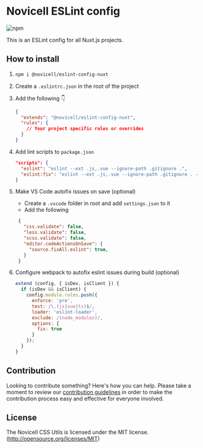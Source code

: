 # Novicell ESLint config

![npm](https://img.shields.io/npm/v/@novicell/eslint-config-nuxt)

This is an ESLint config for all Nuxt.js projects.

## How to install
1.
    ```bash
    npm i @novicell/eslint-config-nuxt
    ```

2. Create a `.eslintrc.json` in the root of the project
3. Add the following 👇
    ```json
    {
      "extends": "@novicell/eslint-config-nuxt",
      "rules": {
        // Your project specific rules or overrides
      }
    }
    ```
4. Add lint scripts to `package.json`
    ```json
    "scripts": {
      "eslint": "eslint --ext .js,.vue --ignore-path .gitignore .",
      "eslint:fix": "eslint --ext .js,.vue --ignore-path .gitignore . --fix",
    }
    ```
5. Make VS Code autofix issues on save (optional)
   * Create a `.vscode` folder in root and add `settings.json` to it
   * Add the following
   ```json
    {
      "css.validate": false,
      "less.validate": false,
      "scss.validate": false,
      "editor.codeActionsOnSave": {
        "source.fixAll.eslint": true,
      }
    }

   ```
6. Configure webpack to autofix eslint issues during build (optional)
    ```javascript
    extend (config, { isDev, isClient }) {
      if (isDev && isClient) {
        config.module.rules.push({
          enforce: 'pre',
          test: /\.(js|vue|ts)$/,
          loader: 'eslint-loader',
          exclude: /(node_modules)/,
          options: {
            fix: true
          }
        });
      }
    }
    ```

## Contribution

Looking to contribute something? Here's how you can help. Please take a moment to review our [contribution guidelines](https://github.com/Novicell/novicell-frontend/wiki/Contribution-guidelines) in order to make the contribution process easy and effective for everyone involved.

## License

The Novicell CSS Utils is licensed under the MIT license. (http://opensource.org/licenses/MIT)
